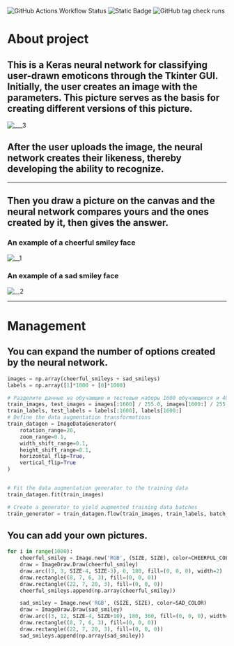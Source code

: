 ![GitHub Actions Workflow Status](https://img.shields.io/github/actions/workflow/status/YaiLung/Neural-network-for-image-recognition/python-package-conda.yml)
![Static Badge](https://img.shields.io/badge/Python-3.10-blue)
![GitHub tag check runs](https://img.shields.io/github/check-runs/YaiLung/Neural-network-for-image-recognition/1.0.2)




# About project
## This is a Keras neural network for classifying user-drawn emoticons through the Tkinter GUI. Initially, the user creates an image with the parameters. This picture serves as the basis for creating different versions of this picture.
![___3](https://github.com/user-attachments/assets/bdd5453d-c5ab-4d16-b031-e3d97115177f)
## After the user uploads the image, the neural network creates their likeness, thereby developing the ability to recognize.
___
## Then you draw a picture on the canvas and the neural network compares yours and the ones created by it, then gives the answer.
### An example of a cheerful smiley face
![__1](https://github.com/user-attachments/assets/310612b6-294d-4f3b-8b0b-24d54d767d9d)

### An example of a sad smiley face
![__2](https://github.com/user-attachments/assets/1d25c529-de7b-4ea8-a8cd-447cee05e4ee)
___
# Мanagement
## You can expand the number of options created by the neural network.

```python
images = np.array(cheerful_smileys + sad_smileys)
labels = np.array([1]*1000 + [0]*1000)

# Разделите данные на обучающие и тестовые наборы 1600 обучающихся и 400 тестовх
train_images, test_images = images[:1600] / 255.0, images[1600:] / 255.0
train_labels, test_labels = labels[:1600], labels[1600:]
# Define the data augmentation transformations
train_datagen = ImageDataGenerator(
    rotation_range=20,
    zoom_range=0.1,
    width_shift_range=0.1,
    height_shift_range=0.1,
    horizontal_flip=True,
    vertical_flip=True
)


# Fit the data augmentation generator to the training data
train_datagen.fit(train_images)

# Create a generator to yield augmented training data batches
train_generator = train_datagen.flow(train_images, train_labels, batch_size=10)
```
## You can add your own pictures.

```python
for i in range(1000):
    cheerful_smiley = Image.new('RGB', (SIZE, SIZE), color=CHEERFUL_COLOR)
    draw = ImageDraw.Draw(cheerful_smiley)
    draw.arc((3, 3, SIZE-4, SIZE-3), 0, 180, fill=(0, 0, 0), width=2)
    draw.rectangle((8, 7, 6, 3), fill=(0, 0, 0))
    draw.rectangle((22, 7, 20, 3), fill=(0, 0, 0))
    cheerful_smileys.append(np.array(cheerful_smiley))

    sad_smiley = Image.new('RGB', (SIZE, SIZE), color=SAD_COLOR)
    draw = ImageDraw.Draw(sad_smiley)
    draw.arc((3, 12, SIZE-4, SIZE+10), 180, 360, fill=(0, 0, 0), width=2)
    draw.rectangle((8, 7, 6, 3), fill=(0, 0, 0))
    draw.rectangle((22, 7, 20, 3), fill=(0, 0, 0))
    sad_smileys.append(np.array(sad_smiley))
```
